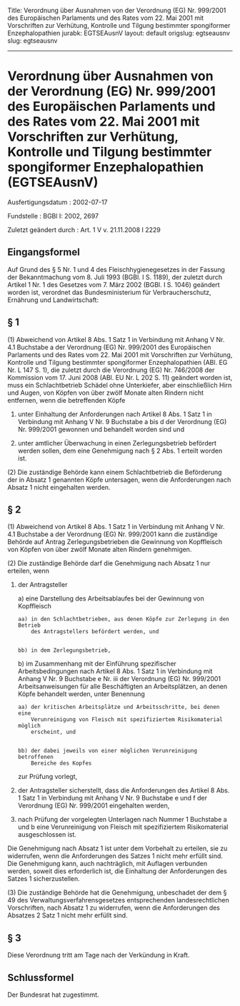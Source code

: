 Title: Verordnung über Ausnahmen von der Verordnung (EG) Nr. 999/2001 des Europäischen
  Parlaments und des Rates vom 22. Mai 2001 mit Vorschriften zur Verhütung, Kontrolle
  und Tilgung bestimmter spongiformer Enzephalopathien
jurabk: EGTSEAusnV
layout: default
origslug: egtseausnv
slug: egtseausnv

---

# Verordnung über Ausnahmen von der Verordnung (EG) Nr. 999/2001 des Europäischen Parlaments und des Rates vom 22. Mai 2001 mit Vorschriften zur Verhütung, Kontrolle und Tilgung bestimmter spongiformer Enzephalopathien (EGTSEAusnV)

Ausfertigungsdatum
:   2002-07-17

Fundstelle
:   BGBl I: 2002, 2697

Zuletzt geändert durch
:   Art. 1 V v. 21.11.2008 I 2229


## Eingangsformel

Auf Grund des § 5 Nr. 1 und 4 des Fleischhygienegesetzes in der
Fassung der Bekanntmachung vom 8. Juli 1993 (BGBl. I S. 1189), der
zuletzt durch Artikel 1 Nr. 1 des Gesetzes vom 7. März 2002 (BGBl. I
S. 1046) geändert worden ist, verordnet das Bundesministerium für
Verbraucherschutz, Ernährung und Landwirtschaft:


## § 1

(1) Abweichend von Artikel 8 Abs. 1 Satz 1 in Verbindung mit Anhang V
Nr. 4.1 Buchstabe a der Verordnung (EG) Nr. 999/2001 des Europäischen
Parlaments und des Rates vom 22. Mai 2001 mit Vorschriften zur
Verhütung, Kontrolle und Tilgung bestimmter spongiformer
Enzephalopathien (ABl. EG Nr. L 147 S. 1), die zuletzt durch die
Verordnung (EG) Nr. 746/2008 der Kommission vom 17. Juni 2008 (ABl. EU
Nr. L 202 S. 11) geändert worden ist, muss ein Schlachtbetrieb Schädel
ohne Unterkiefer, aber einschließlich Hirn und Augen, von Köpfen von
über zwölf Monate alten Rindern nicht entfernen, wenn die betreffenden
Köpfe

1.  unter Einhaltung der Anforderungen nach Artikel 8 Abs. 1 Satz 1 in
    Verbindung mit Anhang V Nr. 9 Buchstabe a bis d der Verordnung (EG)
    Nr. 999/2001 gewonnen und behandelt worden sind und


2.  unter amtlicher Überwachung in einen Zerlegungsbetrieb befördert
    werden sollen, dem eine Genehmigung nach § 2 Abs. 1 erteilt worden
    ist.




(2) Die zuständige Behörde kann einem Schlachtbetrieb die Beförderung
der in Absatz 1 genannten Köpfe untersagen, wenn die Anforderungen
nach Absatz 1 nicht eingehalten werden.


## § 2

(1) Abweichend von Artikel 8 Abs. 1 Satz 1 in Verbindung mit Anhang V
Nr. 4.1 Buchstabe a der Verordnung (EG) Nr. 999/2001 kann die
zuständige Behörde auf Antrag Zerlegungsbetrieben die Gewinnung von
Kopffleisch von Köpfen von über zwölf Monate alten Rindern genehmigen.

(2) Die zuständige Behörde darf die Genehmigung nach Absatz 1 nur
erteilen, wenn

1.  der Antragsteller

    a)  eine Darstellung des Arbeitsablaufes bei der Gewinnung von Kopffleisch

        aa) in den Schlachtbetrieben, aus denen Köpfe zur Zerlegung in den Betrieb
            des Antragstellers befördert werden, und


        bb) in dem Zerlegungsbetrieb,





    b)  im Zusammenhang mit der Einführung spezifischer Arbeitsbedingungen
        nach Artikel 8 Abs. 1 Satz 1 in Verbindung mit Anhang V Nr. 9
        Buchstabe e Nr. iii der Verordnung (EG) Nr. 999/2001
        Arbeitsanweisungen für alle Beschäftigten an Arbeitsplätzen, an denen
        Köpfe behandelt werden, unter Benennung

        aa) der kritischen Arbeitsplätze und Arbeitsschritte, bei denen eine
            Verunreinigung von Fleisch mit spezifiziertem Risikomaterial möglich
            erscheint, und


        bb) der dabei jeweils von einer möglichen Verunreinigung betroffenen
            Bereiche des Kopfes







    zur Prüfung vorlegt,


2.  der Antragsteller sicherstellt, dass die Anforderungen des Artikel 8
    Abs. 1 Satz 1 in Verbindung mit Anhang V Nr. 9 Buchstabe e und f der
    Verordnung (EG) Nr. 999/2001 eingehalten werden,


3.  nach Prüfung der vorgelegten Unterlagen nach Nummer 1 Buchstabe a und
    b eine Verunreinigung von Fleisch mit spezifiziertem Risikomaterial
    ausgeschlossen ist.



Die Genehmigung nach Absatz 1 ist unter dem Vorbehalt zu erteilen, sie
zu widerrufen, wenn die Anforderungen des Satzes 1 nicht mehr erfüllt
sind. Die Genehmigung kann, auch nachträglich, mit Auflagen verbunden
werden, soweit dies erforderlich ist, die Einhaltung der Anforderungen
des Satzes 1 sicherzustellen.

(3) Die zuständige Behörde hat die Genehmigung, unbeschadet der dem §
49 des Verwaltungsverfahrensgesetzes entsprechenden landesrechtlichen
Vorschriften, nach Absatz 1 zu widerrufen, wenn die Anforderungen des
Absatzes 2 Satz 1 nicht mehr erfüllt sind.


## § 3

Diese Verordnung tritt am Tage nach der Verkündung in Kraft.


## Schlussformel

Der Bundesrat hat zugestimmt.

